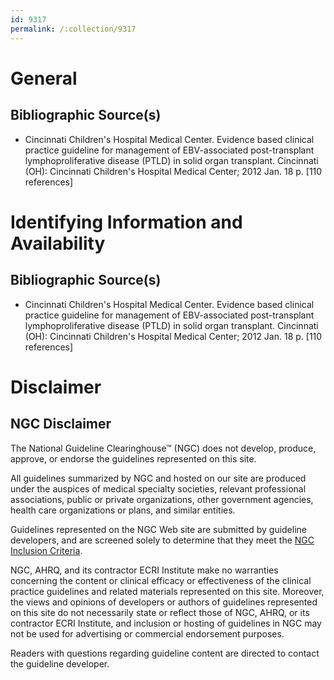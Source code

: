 ```yaml
---
id: 9317
permalink: /:collection/9317
---
```


# General

## Bibliographic Source(s)

- Cincinnati Children's Hospital Medical Center. Evidence based clinical practice guideline for management of EBV-associated post-transplant lymphoproliferative disease (PTLD) in solid organ transplant. Cincinnati (OH): Cincinnati Children's Hospital Medical Center; 2012 Jan. 18 p. [110 references]

# Identifying Information and Availability

## Bibliographic Source(s)

- Cincinnati Children's Hospital Medical Center. Evidence based clinical practice guideline for management of EBV-associated post-transplant lymphoproliferative disease (PTLD) in solid organ transplant. Cincinnati (OH): Cincinnati Children's Hospital Medical Center; 2012 Jan. 18 p. [110 references]

# Disclaimer

## NGC Disclaimer

The National Guideline Clearinghouse™ (NGC) does not develop, produce, approve, or endorse the guidelines represented on this site.

All guidelines summarized by NGC and hosted on our site are produced under the auspices of medical specialty societies, relevant professional associations, public or private organizations, other government agencies, health care organizations or plans, and similar entities.

Guidelines represented on the NGC Web site are submitted by guideline developers, and are screened solely to determine that they meet the [NGC Inclusion Criteria](/help-and-about/summaries/inclusion-criteria).

NGC, AHRQ, and its contractor ECRI Institute make no warranties concerning the content or clinical efficacy or effectiveness of the clinical practice guidelines and related materials represented on this site. Moreover, the views and opinions of developers or authors of guidelines represented on this site do not necessarily state or reflect those of NGC, AHRQ, or its contractor ECRI Institute, and inclusion or hosting of guidelines in NGC may not be used for advertising or commercial endorsement purposes.

Readers with questions regarding guideline content are directed to contact the guideline developer.

